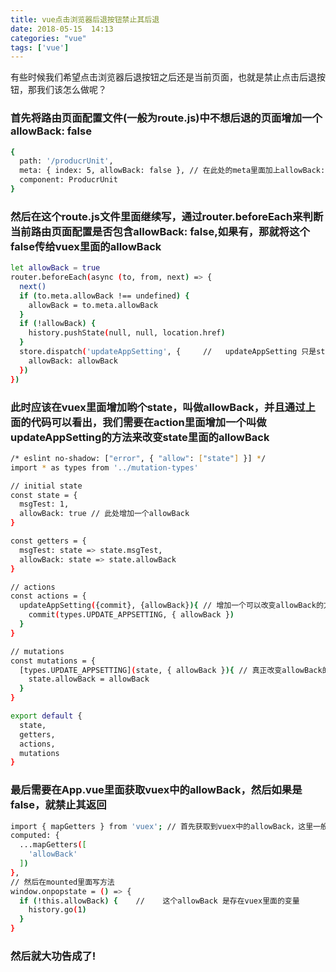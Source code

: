 ```yaml
---
title: vue点击浏览器后退按钮禁止其后退
date: 2018-05-15  14:13
categories: "vue"
tags: ['vue']
---
```


有些时候我们希望点击浏览器后退按钮之后还是当前页面，也就是禁止点击后退按钮，那我们该怎么做呢？
<!-- more -->
### 首先将路由页面配置文件(一般为route.js)中不想后退的页面增加一个allowBack: false
``` bash
{
  path: '/producrUnit',
  meta: { index: 5, allowBack: false }, // 在此处的meta里面加上allowBack: false
  component: ProducrUnit
}
```
### 然后在这个route.js文件里面继续写，通过router.beforeEach来判断当前路由页面配置是否包含allowBack: false,如果有，那就将这个false传给vuex里面的allowBack

``` bash
let allowBack = true
router.beforeEach(async (to, from, next) => {
  next()
  if (to.meta.allowBack !== undefined) {
    allowBack = to.meta.allowBack
  }
  if (!allowBack) {
    history.pushState(null, null, location.href)
  }
  store.dispatch('updateAppSetting', {     //   updateAppSetting 只是store里面的一个action，用来改变store里的allowBack的值的，具体怎么改这个值 要根据各位的实际情况而定
    allowBack: allowBack
  })
})
```
### 此时应该在vuex里面增加哟个state，叫做allowBack，并且通过上面的代码可以看出，我们需要在action里面增加一个叫做 updateAppSetting的方法来改变state里面的allowBack
``` bash
/* eslint no-shadow: ["error", { "allow": ["state"] }] */
import * as types from '../mutation-types'

// initial state
const state = {
  msgTest: 1,
  allowBack: true // 此处增加一个allowBack
}

const getters = {
  msgTest: state => state.msgTest,
  allowBack: state => state.allowBack
}

// actions
const actions = {
  updateAppSetting({commit}, {allowBack}){ // 增加一个可以改变allowBack的方法
    commit(types.UPDATE_APPSETTING, { allowBack })
  }
}

// mutations
const mutations = {
  [types.UPDATE_APPSETTING](state, { allowBack }){ // 真正改变allowBack的mutation
    state.allowBack = allowBack
  }
}

export default {
  state,
  getters,
  actions,
  mutations
}

```
### 最后需要在App.vue里面获取vuex中的allowBack，然后如果是false，就禁止其返回

``` bash
import { mapGetters } from 'vuex'; // 首先获取到vuex中的allowBack，这里一般使用mapState获取，我个人喜欢用mapGetter
computed: {
  ...mapGetters([
    'allowBack'
  ])
},
// 然后在mounted里面写方法
window.onpopstate = () => {
  if (!this.allowBack) {    //    这个allowBack 是存在vuex里面的变量
    history.go(1)
  }
}

```

### 然后就大功告成了!
